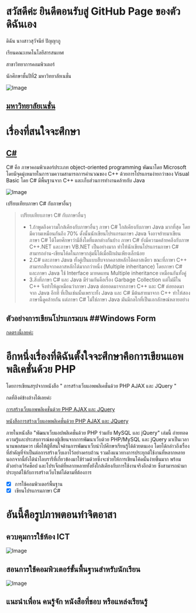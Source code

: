 # สวัสดีค่ะ ยินดีตอนรับสู่ GitHub Page ของตัวดิฉันเอง
ดิฉัน นางสาวสุวัจนีย์ ปัญญาภู

เรียนคณะเทคโนโลยีสารสนเทศ 

สาขาวิทยาการคอมพิวเตอร์

นักศึกษาชั้นปีที่2 มหาวิทยาลัยเนชั่น


![Image](https://raw.githubusercontent.com/thaiall/programming-page/master/Nation_University_Logo.png)
## [มหาวิทยาลัยเนชั่น](http://www.nation.ac.th)


# เรื่องที่สนใจจะศึกษา

## [C#](http://mindphp.com/%E0%B8%84%E0%B8%B9%E0%B9%88%E0%B8%A1%E0%B8%B7%E0%B8%AD/73-%E0%B8%84%E0%B8%B7%E0%B8%AD%E0%B8%AD%E0%B8%B0%E0%B9%84%E0%B8%A3/2184-c-%E0%B8%8A%E0%B8%B2%E0%B8%A3%E0%B9%8C%E0%B8%9B-%E0%B8%84%E0%B8%B7%E0%B8%AD%E0%B8%AD%E0%B8%B0%E0%B9%84%E0%B8%A3)

C# คือ ภาษาคอมพิวเตอร์ประเภท object-oriented programming พัฒนาโดย Microsoft โดยมีจุดมุ่งหมายในการวมความสามารถการคำนวณของ C++ ด้วยการโปรแกรมง่ายกว่าของ Visual Basic โดย C# มีพื้นฐานจาก C++ และเก็บส่วนการทำงานคล้ายกับ Java

![Image](https://github.com/suwatjanee005/c-homework/blob/master/csharp-bordered-turquoise.png)

เปรียบเทียบภาษา C# กับภาษาอื่นๆ

> เปรียบเทียบภาษา C# กับภาษาอื่นๆ
 > - 1.ถ้าพูดถึงความใกล้เคียงกับภาษาอื่นๆ ภาษา C# ใกล้เคียงกับภาษา Java มากที่สุด โดยมีความเหมือนกันถึง 70% ดั้งนั้นนักเขียนโปรแกรมภาษา Java จึงอาจย้ายมาเขียนภาษา C# ได้โดยศึกษาว่ามีสิ่งใดที่แตกต่างกันบ้าง ภาษา C# ยังมีความคล้ายคลึงกับภาษ C++.NET และภาษา VB.NET เป็นอย่างมาก ทำให้นักเขียนโปรแกรมภาษา C# สามารถอ่าน-เขียนโค้ดในภาษากลุ่มนี้ได้เมื่อฝึกฝนเพียงเล็กน้อย 
 > - 2.C# และภาษา Java ทั้งคู่เป็นแบบสืบจากคลาสหลักได้คลาสเดียว ขณะที่ภาษา C++ สามารถสืบจากคลาสหลักได้มากกว่าหนึ่ง (Multiple inheritance) โดยภาษา C# และภาษา Java ใช้ Interface มาทดแทน Multiple inheritance เหมือนกันทั้งคู่
 > - 3.สิ่งที่ภาษา C# และ Java มีร่วมกันคือเรื่อง Garbage Collection แต่ไม่มีใน C++ จึงทำให้ดูเหมือนว่าภาษา Java ต่อยอดมาจากภาษา C++ และ C# ต่อยอดมาจาก Java อีกที ที่เป็นเช่นนั้นเพราะทั้ง Java และ C# มีต้นสายมาจาก C++ ทำให้สองภาษานี้ดูคล้ายกัน แต่ภาษา C# ไม่ใช่ภาษา Java มันมีกลไกที่เป็นเอกลักษณ์หลายอย่าง

## ตัวอย่างการเขียนโปรแกรมบน ##Windows Form

[กดตรงนี้เลยค่ะ](https://github.com/suwatjanee005/c-homework/blob/master/%E0%B9%81%E0%B8%9F%E0%B9%89%E0%B8%A1%E0%B8%AA%E0%B8%B0%E0%B8%AA%E0%B8%A1%E0%B8%9C%E0%B8%A5%E0%B8%87%E0%B8%B2%E0%B8%99-%E0%B8%9B%E0%B8%B51-%E0%B9%80%E0%B8%97%E0%B8%AD%E0%B8%A11.docx)


# อีกหนึ่งเรื่องที่ดิฉันตั้งใจจะศึกษาคือการเขียนแอพพลิเคชั่นด้วย PHP
โดยการเขียนสรุปจากหนังสือ " การสร้างเว็บแอพพลิเคชั่นด้วย PHP AJAX และ JQuery "

กดที่ลิงค์ข้างล้างได้เลยค่ะ

[การสร้างเว็บแอพพลิเคชั่นด้วย PHP AJAX และ JQuery](https://www.facebook.com/ajarnburin/photos/a.1784650131549110/1784650354882421/?type=3&theater&ifg=1)


[หนังสือการสร้างเว็บแอพพลิเคชั่นด้วย PHP AJAX และ JQuery](https://www.se-ed.com/product/%E0%B8%9E%E0%B8%B1%E0%B8%92%E0%B8%99%E0%B8%B2%E0%B9%80%E0%B8%A7%E0%B9%87%E0%B8%9A%E0%B9%81%E0%B8%AD%E0%B8%9B%E0%B8%9E%E0%B8%A5%E0%B8%B4%E0%B9%80%E0%B8%84%E0%B8%8A%E0%B8%B1%E0%B9%88%E0%B8%99%E0%B8%94%E0%B9%89%E0%B8%A7%E0%B8%A2-PHP-%E0%B8%A3%E0%B9%88%E0%B8%A7%E0%B8%A1%E0%B8%81%E0%B8%B1%E0%B8%9A-MySQL-%E0%B9%81%E0%B8%A5%E0%B8%B0-jQuery.aspx?no=9786160822195)

ภายในหนังสือ "พัฒนาเว็บแอปพลิเคชั่นด้วย PHP ร่วมกับ MySQL และ jQuery" เล่มนี้ ถ่ายทอดความรู้และประสบการณ์ของผู้เขียนจากการพัฒนาเว็บด้วย PHP/MySQL และ jQuery มาเป็นเวลานานพอสมควร เพื่อให้ผู้ที่สนใจด้านการพัฒนาเว็บนำไปศึกษาเรียนรู้ได้ด้วยตนเอง โดยได้กล่าวถึงเรื่องที่สำคัญที่จำเป็นต่อการสร้างเว็บเอาไว้อย่างครบถ้วน รวมถึงแนวทางการประยุกต์ใช้งานที่หลากหลาย นอกจากนี้ยังได้นำไลบรารีที่เกี่ยวข้องมาใช้ร่วมด้วยซึ่งจะช่วยให้การเขียนโค้ดนั้นง่ายขึ้นมาก พร้อมตัวอย่างเวิร์คช็อป และโปรเจ็กต์ที่หลากหลายทั้งยังใกล้เคียงกับการใช้งานจริงอีกด้วย ซึ่งสามารถนำมาประยุกต์ใช้กับการสร้างเว็บไซต์ได้ตามที่ต้องการ


- [x]  การใช้คอมพิวเตอร์พื้นฐาน
- [x]  เขียนโปรแกรมภาษา C#

# อันนี้คือรูปภาพตอนทำจิตอาสา 

## ควบคุมการใช้ห้อง ICT

![Image](https://github.com/suwatjanee005/c-homework/blob/master/%E0%B8%AD%E0%B8%B2%E0%B8%AA%E0%B8%B2.jpg)

## สอนการใช้คอมพิวเตอร์ขั้นพื้นฐานสำหรับนักเรียน

![Image](https://github.com/suwatjanee005/c-homework/blob/master/%E0%B8%81%E0%B8%B4%E0%B8%88%E0%B8%81%E0%B8%A3%E0%B8%A3%E0%B8%A1%E0%B8%88%E0%B8%B4%E0%B8%95.jpg)

## แนะนำเพื่อน คนรู้จัก หนังสือที่ชอบ หรือแหล่งเรียนรู้



